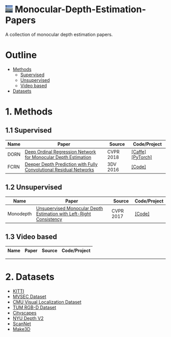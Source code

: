 [<img height="23" src="https://github.com/lh9171338/Outline/blob/master/icon.jpg"/>](https://github.com/lh9171338/Outline) Monocular-Depth-Estimation-Papers
===

A collection of monocular depth estimation papers.

# Outline

- [Methods](#1-Methods)
  - [Supervised](#11-Supervised)
  - [Unsupervised](#12-Unsupervised)
  - [Video based](#13-Video-based)  
- [Datasets](#2-Datasets)

# 1. Methods

## 1.1 Supervised

| Name | Paper | Source | Code/Project |
| --- | --- | --- | --- |
| DORN | [Deep Ordinal Regression Network for Monocular Depth Estimation](https://arxiv.org/abs/1806.02446) | CVPR 2018 | [[Caffe]](https://github.com/hufu6371/DORN) [[PyTorch]](https://github.com/dontLoveBugs/DORN_pytorch) |
| FCRN | [Deeper Depth Prediction with Fully Convolutional Residual Networks](https://arxiv.org/abs/1606.00373) | 3DV 2016 | [[Code]](https://github.com/iro-cp/FCRN-DepthPrediction) |
 
## 1.2 Unsupervised

| Name | Paper | Source | Code/Project |
| --- | --- | --- | --- |
| Monodepth | [Unsupervised Monocular Depth Estimation with Left-Right Consistency](https://arxiv.org/abs/1609.03677) | CVPR 2017 | [[Code]](https://github.com/mrharicot/monodepth) |

## 1.3 Video based

| Name | Paper | Source | Code/Project |
| --- | --- | --- | --- |

---

# 2. Datasets

- [KITTI](http://www.cvlibs.net/datasets/kitti/raw_data.php)
- [MVSEC Dataset](https://daniilidis-group.github.io/mvsec/)
- [CMU Visual Localization Dataset](http://3dvis.ri.cmu.edu/data-sets/localization/)
- [TUM RGB-D Dataset](https://vision.in.tum.de/data/datasets/rgbd-dataset)
- [Cityscapes](https://www.cityscapes-dataset.com/)
- [NYU Depth V2](https://cs.nyu.edu/~silberman/datasets/nyu_depth_v2.html)
- [ScanNet](http://www.scan-net.org/#code-and-data)
- [Make3D](http://make3d.cs.cornell.edu/data.html)
 
